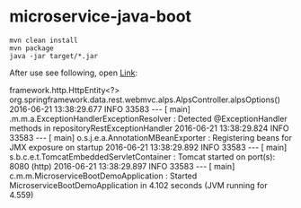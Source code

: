 # microservice-java-boot

```
mvn clean install
mvn package
java -jar target/*.jar
```

After use see following, open [Link](http://localhost:8080/mallik/all):

framework.http.HttpEntity<?> org.springframework.data.rest.webmvc.alps.AlpsController.alpsOptions()
2016-06-21 13:38:29.677  INFO 33583 --- [           main] .m.m.a.ExceptionHandlerExceptionResolver : Detected @ExceptionHandler methods in repositoryRestExceptionHandler
2016-06-21 13:38:29.824  INFO 33583 --- [           main] o.s.j.e.a.AnnotationMBeanExporter        : Registering beans for JMX exposure on startup
2016-06-21 13:38:29.892  INFO 33583 --- [           main] s.b.c.e.t.TomcatEmbeddedServletContainer : Tomcat started on port(s): 8080 (http)
2016-06-21 13:38:29.897  INFO 33583 --- [           main] c.m.m.MicroserviceBootDemoApplication    : Started MicroserviceBootDemoApplication in 4.102 seconds (JVM running for 4.559)
